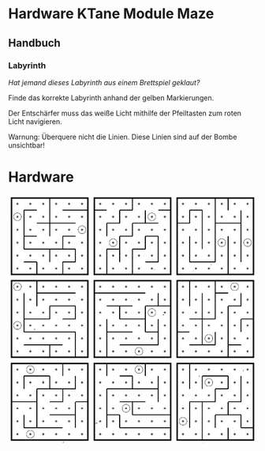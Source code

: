 # Hardware KTane Module Maze



## Handbuch

### Labyrinth

*Hat jemand dieses Labyrinth aus einem Brettspiel geklaut?*

Finde das korrekte Labyrinth anhand der gelben Markierungen.

Der Entschärfer muss das weiße Licht mithilfe der Pfeiltasten zum roten Licht navigieren.

Warnung: Überquere nicht die Linien. Diese Linien sind auf der Bombe unsichtbar!

# Hardware

![mazes](./research/mazes.jpg)


